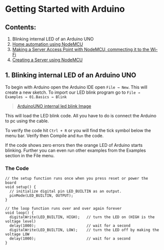 # Getting Started with Arduino

## Contents:

1. Blinking internal LED of an Arduino UNO
2. [Home automation using NodeMCU](https://github.com/Ikarthikmb/Hardware-Codes/blob/master/Arduino-repo/Adafruit-Led-NodeMCU.ino)
3. [Making a Server Access Point with NodeMCU, commecting it to the Wi-Fi](https://github.com/Ikarthikmb/Hardware-Codes/blob/master/Arduino-repo/Server-AP-mode.ino)
4. [Creating a Server using NodeMCU](https://github.com/Ikarthikmb/Hardware-Codes/blob/master/Arduino-repo/server-code-AP.ino)

>

## 1. Blinking internal LED of an Arduino UNO

To begin with Arduino open the Arduino IDE open ` File → New `. This will create a new sketch. To import our LED blink program go to ` File → Examples → 01.Basics → Blink `

> [ArduinoUNO internal led blink Image](https://drive.google.com/file/d/1GEBBNadbKFdoJK1YAXTP2Pm20Hu1KAiR/view)

This will load the LED blink code. All you have to do is connect the Arduino to pc using the cable. 

To verify the code hit ` Ctrl + R ` or you will find the tick symbol below the menu bar. Verify then Compile and ` Run ` the code. 

If the code shows zero errors then the orange LED of Arduino starts blinking. Further you can even run other examples from the Examples section in the File menu.

### The Code

    // the setup function runs once when you press reset or power the board
    void setup() {
      // initialize digital pin LED_BUILTIN as an output.
      pinMode(LED_BUILTIN, OUTPUT);
    }

    // the loop function runs over and over again forever
    void loop() {
      digitalWrite(LED_BUILTIN, HIGH);   // turn the LED on (HIGH is the voltage level)
      delay(1000);                       // wait for a second
      digitalWrite(LED_BUILTIN, LOW);    // turn the LED off by making the voltage LOW
      delay(1000);                       // wait for a second
    }
